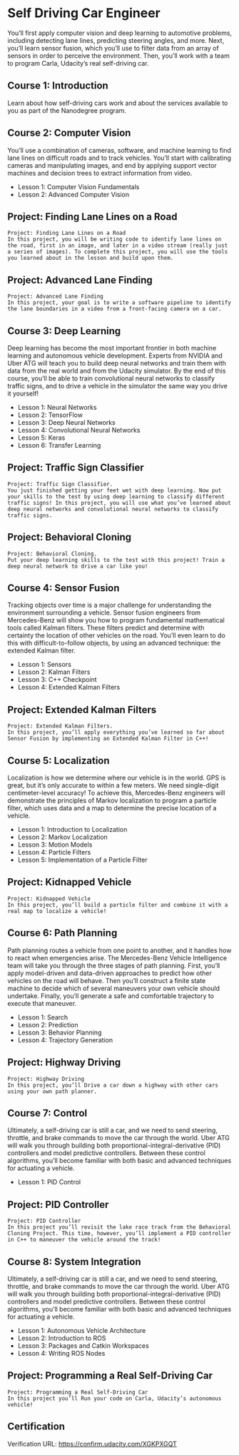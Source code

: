 # Self Driving Car Engineer

You’ll first apply computer vision and deep learning to automotive problems, including detecting lane lines, predicting steering angles, and more. Next, you’ll learn sensor fusion, which you’ll use to filter data from an array of sensors in order to perceive the environment. Then, you’ll work with a team to program Carla, Udacity’s real self-driving car.

## Course 1: Introduction

Learn about how self-driving cars work and about the services available to you as part of the Nanodegree program.

## Course 2: Computer Vision

You’ll use a combination of cameras, software, and machine learning to find lane lines on difficult roads and to track vehicles. You’ll start with calibrating cameras and manipulating images, and end by applying support vector machines and decision trees to extract information from video.

- Lesson 1: Computer Vision Fundamentals
- Lesson 2:  Advanced Computer Vision

## Project: Finding Lane Lines on a Road
```
Project: Finding Lane Lines on a Road
In this project, you will be writing code to identify lane lines on
the road, first in an image, and later in a video stream (really just a series of images). To complete this project, you will use the tools you learned about in the lesson and build upon them.
```
## Project: Advanced Lane Finding
```
Project: Advanced Lane Finding
In this project, your goal is to write a software pipeline to identify the lane boundaries in a video from a front-facing camera on a car.

```

## Course 3: Deep Learning
Deep learning has become the most important frontier in both machine learning and autonomous vehicle development. Experts from NVIDIA and Uber ATG will teach you to build deep neural networks and train them with data from the real world and from the Udacity simulator. By the end of this course, you’ll be able to train convolutional neural networks to classify traffic signs, and to drive a vehicle in the simulator the same way you drive it yourself!


- Lesson 1: Neural Networks
- Lesson 2: TensorFlow
- Lesson 3: Deep Neural Networks
- Lesson 4: Convolutional Neural Networks
- Lesson 5: Keras
- Lesson 6: Transfer Learning


## Project: Traffic Sign Classifier
```
Project: Traffic Sign Classifier.
You just finished getting your feet wet with deep learning. Now put your skills to the test by using deep learning to classify different traffic signs! In this project, you will use what you’ve learned about deep neural networks and convolutional neural networks to classify traffic signs.
```
## Project: Behavioral Cloning
```
Project: Behavioral Cloning.
Put your deep learning skills to the test with this project! Train a deep neural network to drive a car like you!
```
## Course 4: Sensor Fusion

Tracking objects over time is a major challenge for understanding the environment surrounding a vehicle. Sensor fusion engineers from Mercedes-Benz will show you how to program fundamental mathematical tools called Kalman filters. These filters predict and determine with certainty the location of other vehicles on the road. You’ll even learn to do this with difficult-to-follow objects, by using an advanced technique: the extended Kalman filter.

- Lesson 1: Sensors
- Lesson 2: Kalman Filters
- Lesson 3: C++ Checkpoint
- Lesson 4: Extended Kalman Filters

## Project: Extended Kalman Filters
```
Project: Extended Kalman Filters.
In this project, you’ll apply everything you’ve learned so far about Sensor Fusion by implementing an Extended Kalman Filter in C++!
```

## Course 5: Localization
Localization is how we determine where our vehicle is in the world. GPS is great, but it’s only accurate to
within a few meters. We need single-digit centimeter-level accuracy! To achieve this, Mercedes-Benz engineers will demonstrate the principles of Markov localization to program a particle filter, which uses data and a map to determine the precise location of a vehicle.

- Lesson 1: Introduction to Localization
- Lesson 2: Markov Localization
- Lesson 3: Motion Models
- Lesson 4: Particle Filters
- Lesson 5: Implementation of a Particle Filter

## Project: Kidnapped Vehicle
```
Project: Kidnapped Vehicle
In this project, you’ll build a particle filter and combine it with a real map to localize a vehicle!
```
## Course 6: Path Planning
Path planning routes a vehicle from one point to another, and it handles how to react when emergencies arise. The Mercedes-Benz Vehicle Intelligence team will take you through the three stages of path planning. First, you’ll apply model-driven and data-driven approaches to predict how other vehicles on the road will behave. Then you’ll construct a finite state machine to decide which of several maneuvers your own vehicle should undertake. Finally, you’ll generate a safe and comfortable trajectory to execute that maneuver.

- Lesson 1: Search
- Lesson 2: Prediction
- Lesson 3: Behavior Planning
- Lesson 4: Trajectory Generation

## Project: Highway Driving
```
Project: Highway Driving
In this project, you’ll Drive a car down a highway with other cars using your own path planner.
```
## Course 7: Control
Ultimately, a self-driving car is still a car, and we need to send steering, throttle, and brake commands to
move the car through the world. Uber ATG will walk you through building both proportional-integral-derivative (PID) controllers and model predictive controllers. Between these control algorithms, you’ll become familiar with both basic and advanced techniques for actuating a vehicle.

- Lesson 1: PID Control

## Project: PID Controller
```
Project: PID Controller
In this project you’ll revisit the lake race track from the Behavioral Cloning Project. This time, however, you’ll implement a PID controller in C++ to maneuver the vehicle around the track!
```
## Course 8: System Integration
Ultimately, a self-driving car is still a car, and we need to send steering, throttle, and brake commands to
move the car through the world. Uber ATG will walk you through building both proportional-integral-derivative (PID) controllers and model predictive controllers. Between these control algorithms, you’ll become familiar with both basic and advanced techniques for actuating a vehicle.

- Lesson 1: Autonomous Vehicle Architecture
- Lesson 2: Introduction to ROS
- Lesson 3: Packages and Catkin Workspaces
- Lesson 4: Writing ROS Nodes

## Project: Programming a Real Self-Driving Car
```
Project: Programming a Real Self-Driving Car
In this project you’ll Run your code on Carla, Udacity’s autonomous vehicle!
```
## Certification

Verification URL: https://confirm.udacity.com/XGKPXGQT
